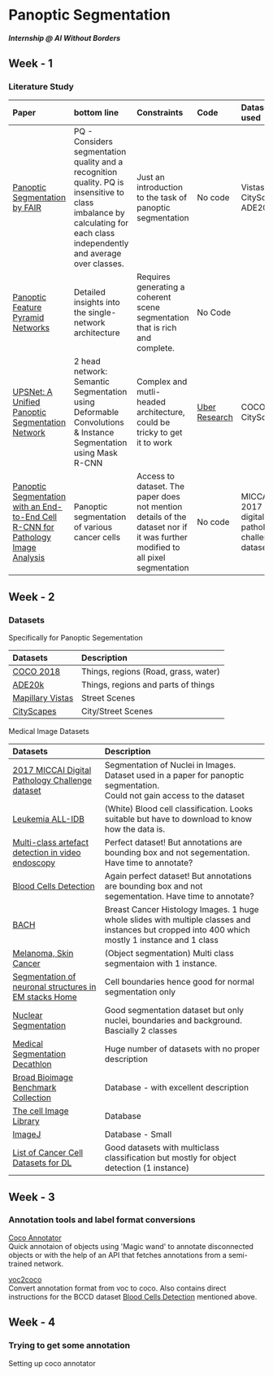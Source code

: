 # Panoptic Segmentation   
##### Internship @ AI Without Borders   

## Week - 1 
### Literature Study

|  Paper | bottom line | Constraints | Code | Dataset used |
| :--- | :--- | :--- | :--- | :--- |
|  [Panoptic Segmentation by FAIR](https://arxiv.org/pdf/1801.00868v3.pdf "Panoptic Segmentation by FAIR") | PQ - Considers segmentation quality and a recognition quality. PQ is insensitive to class imbalance by calculating for each class independently and average over classes. | Just an introduction to the task of panoptic segmentation | No code | Vistas, CityScapes, ADE20k |
|  [Panoptic Feature Pyramid Networks](https://arxiv.org/pdf/1901.02446.pdf "Panoptic Feature Pyramid Networks") | Detailed insights into the single-network architecture | Requires generating a coherent scene segmentation that is rich and complete. | No Code |  |
|  [UPSNet: A Unified Panoptic Segmentation Network](https://arxiv.org/pdf/1901.03784v2.pdf "UPSNet: A Unified Panoptic Segmentation Network<br/>") | 2 head network: Semantic Segmentation using Deformable Convolutions & Instance Segmentation using Mask R-CNN  | Complex and mutli-headed architecture, could be tricky to get it to work | [Uber Research](https://github.com/uber-research/UPSNet "Uber Research") | COCO, CityScapes |
|  [Panoptic Segmentation with an End-to-End Cell R-CNN for Pathology Image Analysis](https://link.springer.com/chapter/10.1007/978-3-030-00934-2_27) | Panoptic segmentation of various cancer cells | Access to dataset. The paper does not mention details of the dataset nor if it was further modified to all pixel segmentation | No code | MICCAI 2017 digital pathology challenge dataset |



## Week - 2
### Datasets

Specifically for Panoptic Segementation

|  Datasets | Description |
| :--- | :--- |
|  [COCO 2018](http://cocodataset.org/index.htm#panoptic-2018 "COCO 2018") | Things, regions (Road, grass, water) |
|  [ADE20k](https://groups.csail.mit.edu/vision/datasets/ADE20K/ "ADE20k") | Things, regions and parts of things |
|  [Mapillary Vistas](https://www.mapillary.com/dataset/vistas "Mapillary Vistas") | Street Scenes |
|  [CityScapes](https://www.cityscapes-dataset.com/benchmarks/#panoptic-scene-labeling-task "CityScapes") | City/Street Scenes |


Medical Image Datasets

|  Datasets | Description |
| :--- | :--- |
|  [2017 MICCAI Digital Pathology Challenge dataset](http://miccai.cloudapp.net/competitions/83 "2017 MICCAI Digital Pathology Challenge dataset") | Segmentation of Nuclei in Images. Dataset used in a paper for panoptic segmentation.<br/>Could not gain access to the dataset |
|  [Leukemia ALL-IDB](https://homes.di.unimi.it/scotti/all/ "Leukemia ALL-IDB") | (White) Blood cell classification. Looks suitable but have to download to know how the data is. |
|  [Multi-class artefact detection in video endoscopy](https://ead2019.grand-challenge.org/EAD2019/ "Multi-class artefact detection in video endoscopy") | Perfect dataset! But annotations are bounding box and not segementation. Have time to annotate? |
|  [ Blood Cells Detection](https://github.com/Shenggan/BCCD_Dataset " Blood Cells Detection") | Again perfect dataset! But annotations are bounding box and not segementation. Have time to annotate? |
|  [BACH](https://iciar2018-challenge.grand-challenge.org/Dataset/ "BACH") | Breast Cancer Histology Images. 1 huge whole slides with multiple classes and instances but cropped into 400 which mostly 1 instance and 1 class | 
|  [Melanoma, Skin Cancer](https://challenge2018.isic-archive.com/task1/training/ "Melanoma, Skin Cancer") | (Object segmentation)  Multi class segmentaion with 1 instance. |
|  [Segmentation of neuronal structures in EM stacks Home](http://brainiac2.mit.edu/isbi_challenge/ "Segmentation of neuronal structures in EM stacks Home") | Cell boundaries hence good for normal segmentation only |
|  [Nuclear Segmentation](https://www.dropbox.com/s/j3154xgkkpkri9w/IEEE_TMI_NuceliSegmentation.pdf?dl=0 "Nuclear Segmentation") | Good segmentation dataset but only nuclei, boundaries and background. Bascially 2 classes |
|  [Medical Segmentation Decathlon](https://decathlon-10.grand-challenge.org/ "Medical Segmentation Decathlon") | Huge number of datasets with no proper description |
|  [Broad Bioimage Benchmark Collection](https://data.broadinstitute.org/bbbc/image_sets.html "Broad Bioimage Benchmark Collection") | Database - with excellent description |
|  [The cell Image Library](http://cellimagelibrary.org/pages/datasets "The cell Image Library") | Database |
|  [ImageJ](https://imagej.net/Public_data_sets "ImageJ") | Database - Small |
|  [List of Cancer Cell Datasets for DL](http://www.andrewjanowczyk.com/deep-learning/ "List of Cancer Cell Datasets for DL") | Good datasets with multiclass classification but mostly for object detection (1 instance) |



## Week - 3
### Annotation tools and label format conversions
[Coco Annotator](https://github.com/jsbroks/coco-annotator/wiki)   
Quick annotaion of objects using 'Magic wand' to annotate disconnected objects or with the help of an API that fetches annotations from a semi-trained network. 

[voc2coco](https://github.com/yukkyo/voc2coco)  
Convert annotation format from voc to coco. Also contains direct instructions for the BCCD dataset [ Blood Cells Detection](https://github.com/Shenggan/BCCD_Dataset " Blood Cells Detection") mentioned above.

## Week - 4
### Trying to get some annotation
Setting up coco annotator
